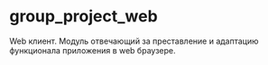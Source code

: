# group_project_web
Web клиент. Модуль отвечающий за преставление и адаптацию функционала приложения в web браузере.
